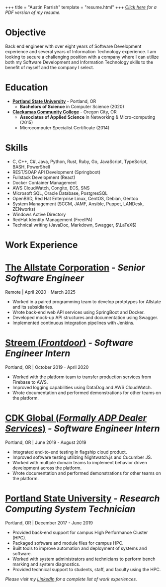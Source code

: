 +++
title = "Austin Parrish"
template = "resume.html"
+++
*[Click here](/resume.pdf) for a PDF version of my resume.*

# Objective
Back end engineer with over eight years of Software Development experience and several years of Information Technology experience. I am looking to secure a challenging position with a company where I can utilize both my Software Development and Information Technology skills to the benefit of myself and the company I select.

# Education
- [**Portland State University**](https://www.pdx.edu/) - Portland, OR
  - **Bachelors of Science** in Computer Science (2020)
- [**Clackamas Community College**](https://www.clackamas.edu/) - Oregon City, OR
  - **Associates of Applied Science** in Networking \& Micro-computing (2015) 
  - Microcomputer Specialist Certificate (2014)

# Skills
- C, C++, C#, Java, Python, Rust, Ruby, Go, JavaScript, TypeScript, BASH, PowerShell
- REST/SOAP API Development (Springboot)
- Fullstack Development (React)
- Docker Container Management
- AWS CloudWatch, Congito, ECS, SNS
- Microsoft SQL, Oracle Database, PostgresSQL
- OpenBSD, Red Hat Enterprise Linux, CentOS, Debian, Gentoo
- System Management (SCCM, JAMF, Ansible, Puppet, LANDesk, ZENworks)
- Windows Active Directory
- RedHat Identity Management (FreeIPA)
- Technical writing (JavaDoc, Markdown, Swagger, $\LaTeX$)

# Work Experience
<div class="talks-grid">
  <div class="talk-card">
    <div class="talk-info">
      <h1 class="talk-title"><a href="https://www.allstate.com/">The Allstate Corporation</a> - <i>Senior Software Engineer</i></h1>
      Remote | April 2020 - March 2025
      <ul>
        <li>Worked in a paired programming team to develop prototypes for Allstate and its subsidiaries. </li>
        <li>Wrote back-end web API services using SpringBoot and Docker.</li>
        <li>Developed mock-up API structures and documentation using Swagger.</li>
        <li>Implemented continuous integration pipelines with Jenkins.</li>
      </ul>
    </div>
  </div>
  <div class="talk-card">
    <div class="talk-info">
      <h1 class="talk-title"><a href="https://streem.pro/">Streem (<i>Frontdoor</i>)</a><i> - Software Engineer Intern</i></h1>
      Portland, OR | October 2019 - April 2020
      <ul>
        <li>Worked with the platform team to transfer production services from Firebase to AWS.</li>
        <li>Improved logging capabilities using DataDog and AWS CloudWatch.</li>
        <li>Wrote documentation and performed demonstrations for other teams on the platform.</li>
      </ul>
    </div>
  </div>
  <div class="talk-card">
    <div class="talk-info">
      <h1 class="talk-title"><a href="https://www.cdkglobal.com/">CDK Global (<i>Formally ADP Dealer Services</i>)</a><i> - Software Engineer Intern</i></h1>
      Portland, OR | June 2019 - August 2019
      <ul>
        <li>Integrated end-to-end testing in flagship cloud product. </li>
        <li>Improved software testing utilizing Nightwatch.js and Cucumber JS.</li>
        <li>Worked with multiple domain teams to implement behavior driven development across the platform.</li>
        <li>Wrote documentation and performed demonstrations for other teams on the platform.</li>
      </ul>
    </div>
  </div>
  <div class="talk-card">
    <div class="talk-info">
      <h1 class="talk-title"><a href="https://www.pdx.edu/">Portland State University</a><i> - Research Computing System Technician</i></h1>
      Portland, OR | December 2017 - June 2019
      <ul>
        <li>Provided back-end support for campus High Performance Cluster (HPC).</li>
        <li>Packaged software and module files for campus HPC.</li>
        <li>Built tools to improve automation and deployment of systems and software.</li>
        <li>Worked with system administrators and technicians to perform bench marking and system diagnostics.</li>
        <li>Provided technical support to students, staff, and faculty using the HPC.</li>
      </ul>
    </div>
  </div>
</div>

*Please visit my [LinkedIn](https://www.linkedin.com/in/apaxq/) for a complete list of work experiences.*
